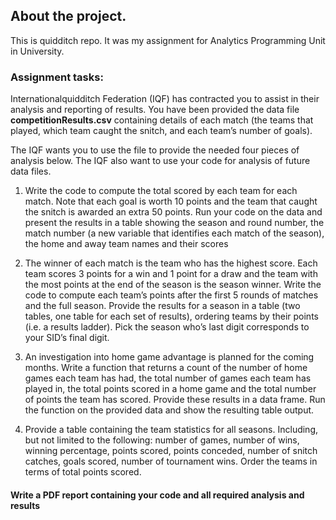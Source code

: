 ## About the project. 

This is quidditch repo. It was my assignment for Analytics Programming Unit in University. 

### Assignment tasks:

Internationalquidditch Federation (IQF) has contracted you to assist in their analysis and reporting of
results. You have been provided the data file **competitionResults.csv** containing details of each match
(the teams that played, which team caught the snitch, and each team’s number of goals).

The IQF wants you to use the file to provide the needed four pieces of analysis below. The IQF also
want to use your code for analysis of future data files.

1. Write the code to compute the total scored by each team for each match. Note that each goal is
worth 10 points and the team that caught the snitch is awarded an extra 50 points. Run your code
on the data and present the results in a table showing the season and round number, the match
number (a new variable that identifies each match of the season), the home and away team names
and their scores

2. The winner of each match is the team who has the highest score. Each team scores 3 points for a
win and 1 point for a draw and the team with the most points at the end of the season is the season
winner. Write the code to compute each team’s points after the first 5 rounds of matches and the
full season. Provide the results for a season in a table (two tables, one table for each set of results),
ordering teams by their points (i.e. a results ladder). Pick the season who’s last digit corresponds to
your SID’s final digit.

3. An investigation into home game advantage is planned for the coming months. Write a function
that returns a count of the number of home games each team has had, the total number of games
each team has played in, the total points scored in a home game and the total number of points the
team has scored. Provide these results in a data frame. Run the function on the provided data and
show the resulting table output.

4. Provide a table containing the team statistics for all seasons. Including, but not limited to the following: number of games, number of wins, winning percentage, points scored, points conceded, number of snitch catches, goals scored, number of tournament wins. Order the teams in terms of total points scored.

#### Write a PDF report containing your code and all required analysis and results

